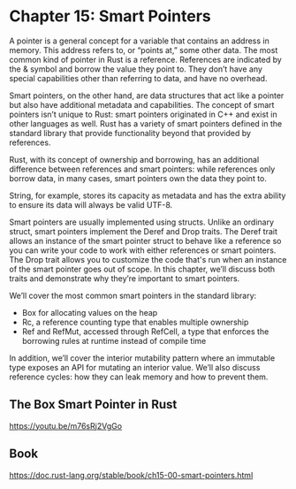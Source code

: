 # Chapter 15: Smart Pointers

A pointer is a general concept for a variable that contains an address in memory. 
This address refers to, or “points at,” some other data. 
The most common kind of pointer in Rust is a reference. 
References are indicated by the & symbol and borrow the value they point to. 
They don’t have any special capabilities other than referring to data, and have no overhead.

Smart pointers, on the other hand, are data structures that act like a pointer but also have additional metadata and capabilities. 
The concept of smart pointers isn’t unique to Rust: smart pointers originated in C++ and exist in other languages as well. 
Rust has a variety of smart pointers defined in the standard library that provide functionality beyond that provided by references.

Rust, with its concept of ownership and borrowing, has an additional difference between references and smart pointers: 
while references only borrow data, in many cases, smart pointers own the data they point to.

String, for example, stores its capacity as metadata and has the extra ability to ensure its data will always be valid UTF-8.

Smart pointers are usually implemented using structs. 
Unlike an ordinary struct, smart pointers implement the Deref and Drop traits. 
The Deref trait allows an instance of the smart pointer struct to behave like a reference so you can write your code 
to work with either references or smart pointers. 
The Drop trait allows you to customize the code that's run when an instance of the smart pointer goes out of scope. 
In this chapter, we’ll discuss both traits and demonstrate why they’re important to smart pointers.


We’ll cover the most common smart pointers in the standard library:

* Box<T> for allocating values on the heap
* Rc<T>, a reference counting type that enables multiple ownership
* Ref<T> and RefMut<T>, accessed through RefCell<T>, a type that enforces the borrowing rules at runtime instead of compile time

In addition, we’ll cover the interior mutability pattern where an immutable type exposes an API for mutating an interior value. 
We’ll also discuss reference cycles: how they can leak memory and how to prevent them.


## The Box Smart Pointer in Rust
https://youtu.be/m76sRj2VgGo

## Book 
https://doc.rust-lang.org/stable/book/ch15-00-smart-pointers.html
